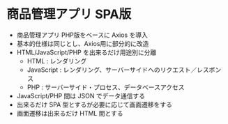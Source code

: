 # 商品管理アプリ SPA版

- 商品管理アプリ PHP版をベースに Axios を導入
- 基本的仕様は同じとし、Axios用に部分的に改造
- HTML/JavaScript/PHP を出来るだけ用途別に分離
  - HTML : レンダリング
  - JavaScript : レンダリング、サーバーサイドへのリクエスト／レスポンス
  - PHP : サーバーサイド・プロセス、データベースアクセス
- JavaScript/PHP 間は JSON でデータ通信する
- 出来るだけ SPA 型とするが必要に応じて画面遷移をする
- 画面遷移は出来るだけ HTML 間とする

